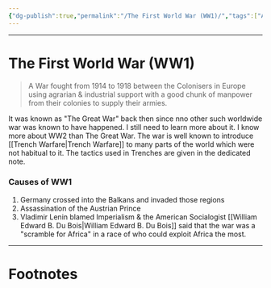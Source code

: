 ```yaml
---
{"dg-publish":true,"permalink":"/The First World War (WW1)/","tags":["Academics","politics","Military","History"]}
---
```



---
# The First World War (WW1)
> A War fought from 1914 to 1918 between the Colonisers in Europe using agrarian & industrial support with a good chunk of manpower from their colonies to supply their armies.

It was known as "The Great War" back then since nno other such worldwide war was known to have happened. I still need to learn more about it. I know more about WW2 than The Great War. The war is well known to introduce [[Trench Warfare\|Trench Warfare]] to many parts of the world which were not habitual to it. The tactics used in Trenches are given in the dedicated note.

### Causes of WW1
1. Germany crossed into the Balkans and invaded those regions
2. Assassination of the Austrian Prince
3. Vladimir Lenin blamed Imperialism & the American Socialogist [[William Edward B. Du Bois\|William Edward B. Du Bois]] said that the war was a "scramble for Africa" in a race of who could exploit Africa the most.

---
# Footnotes